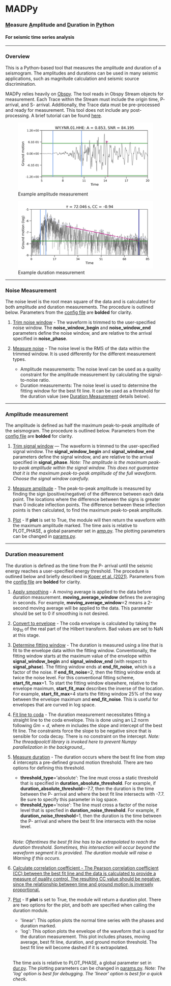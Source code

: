 # MADPy
### <ins>M</ins>easure <ins>A</ins>mplitude and <ins>D</ins>uration in <ins>Py</ins>thon 
#### For seismic time series analysis
_____

### Overview

This is a Python-based tool that measures the amplitude and duration of a seismogram. The amplitudes and durations can be used in many seismic applications, such as magnitude calculation and seismic source discrimination.

MADPy relies heavily on <a href=https://github.com/obspy/obspy>Obspy</a>. The tool reads in Obspy Stream objects for measurement. Each Trace within the Stream must include the origin time, P- arrival, and S- arrival. Additionally, the Trace data must be pre-processed and ready for measurement. This tool does not include any post-processing. A brief tutorial can be found [here](tutorial/madpy.ipynb).

<div>
    <figure style=text-align:left>
        <img src=tutorial/amp_figure.jpeg>
        <figcaption>Example amplitude measurement</figcaption>
    </figure>
</div>

<div>
    <figure style=text-align:left>
        <img src=tutorial/dur_figure.jpeg>
        <figcaption>Example duration measurement</figcaption>
    </figure>
</div>

_____

### Noise Measurement

The noise level is the root mean square of the data and is calculated for both amplitude and duration measurements. The procedure is outlined below. Parameters from the [config file](madpy/config.py) are __bolded__ for clarity.
1. <ins>Trim noise window</ins> - The waveform is trimmed to the user-specified noise window. The __noise_window_begin__ and __noise_window_end__ parameters define the noise window, and are relative to the arrival specified in __noise_phase__. 

2. <ins>Measure noise</ins> - The noise level is the RMS of the data within the trimmed window. It is used differently for the different measurement types.
    - Amplitude measurements: The noise level can be used as a quality constraint for the amplitude measurement by calculating the signal-to-noise ratio.
    - Duration measurements: The noise level is used to determine the fitting window for the best fit line. It can be used as a threshold for the duration value (see [Duration Measurement](#markdown-header-duration-measurement) details below).

_____

### Amplitude measurement

The amplitude is defined as half the maximum peak-to-peak amplitude of the seismogram. The procedure is outlined below. Parameters from the [config file](madpy/config.py) are __bolded__ for clarity. 
1. <ins>Trim signal window</ins> — The waveform is trimmed to the user-specified signal window. The __signal_window_begin__ and __signal_window_end__ parameters define the signal window, and are relative to the arrival specified in __signal_phase__. _Note: The amplitude is the maximum peak-to-peak amplitude within the signal window. This does not guarantee that it is the maximum peak-to-peak amplitude of the full waveform. Choose the signal window carefully._
   
2. <ins>Measure amplitude</ins> - The peak-to-peak amplitude is measured by finding the sign (positive/negative) of the difference between each data point. The locations where the difference between the signs is greater than 0 indicate inflection points. The difference between these inflection points is then calculated, to find the maximum peak-to-peak amplitude.
   

3. <ins>Plot</ins> - If __plot__ is set to True, the module will then return the waveform with the maximum amplitude marked. The time axis is relative to PLOT_PHASE, a global parameter set in [amp.py](madpy/plotting/amp.py). The plotting parameters can be changed in [params.py](madpy/plotting/params.py).

_____

### Duration measurement

The duration is defined as the time from the P- arrival until the seismic energy reaches a user-specified energy threshold. The procedure is outlined below and briefly described in <a href=https://doi.org/10.1785/0120200188>Koper et al. (2021)</a>. Parameters from the [config file](madpy/config.py) are __bolded__ for clarity.
    
1. <ins>Apply smoothing</ins> - A moving average is applied to the data before duration measurement. __moving_average_window__ defines the averaging in seconds. For example, __moving_average_window__=2 means a 2-second moving average will be applied to the data. This parameter should be set to 0 if smoothing is not desired.

2. <ins>Convert to envelope</ins> - The coda envelope is calculated by taking the $log_{10}$ of the real part of the Hilbert transform. Bad values are set to NaN at this stage.

3. <ins>Determine fitting window</ins> - The duration is measured using a line that is fit to the envelope data within the fitting window. Conventionally, the fitting window starts at the maximum value of the envelope within __signal_window_begin__ and __signal_window_end__ (with respect to __signal_phase__). The fitting window ends at __end_fit_noise__, which is a factor of the noise. If __end_fit_noise__=2, then the fitting window ends at twice the noise level. For this conventional fitting scheme, __start_fit_max__=1. To start the fitting window elsewhere, relative to the envelope maximum, __start_fit_max__ describes the inverse of the location. For example, __start_fit_max__=4 starts the fitting window 25% of the way between the envelope maximum and __end_fit_noise__. This is useful for envelopes that are curved in log space.

4. <ins>Fit line to coda</ins> - The duration measurement necessitates fitting a straight line to the coda envelope. This is done using an L2 norm following $Gm=d$, where $m$ includes the slope and intercept of the best fit line. The constraints force the slope to be negative since that is sensible for coda decay. There is no constraint on the intercept. _Note: The threadpoolctl library is invoked here to prevent Numpy parallelization in the background__.

5. <ins>Measure duration</ins> - The duration occurs where the best fit line from step 4 intercepts a pre-defined ground motion threshold. There are two options for defining this threshold. 
    - __threshold_type__='absolute': The line must cross a static threshold that is specified in __duration_absolute_threshold__. For example, if __duration_absolute_threshold__=-7.7, then the duration is the time between the P- arrival and where the best fit line intersects with -7.7. Be sure to specify this parameter in log space.
    - __threshold_type__='noise': The line must cross a factor of the noise level that is specfied in __duration_noise_threshold__. For example, if __duration_noise_threshold__=1, then the duration is the time between the P- arrival and where the best fit line intersects with the noise level.<br><br>
    
    _Note: Oftentimes the best fit line has to be extrapolated to reach the duration threshold. Sometimes, this intersection will occur beyond the waveform segment it is provided. The duration module will raise a Warning if this occurs_.
    
6. <ins>Calculate correlation coefficient</u> - The Pearson correlation coefficient (CC) between the best fit line and the data is calculated to provide a measure of quality control. The resulting CC value should be negative, since the relationship between time and ground motion is inversely proportional.

7. <ins>Plot</ins> - If __plot__ is set to True, the module will return a duration plot. There are two options for the plot, and both are specified when calling the duration module.
    - 'linear': This option plots the normal time series with the phases and duration marked.
    - 'log': This option plots the envelope of the waveform that is used for the duration measurement. This plot includes phases, moving average, best fit line, duration, and ground motion threshold. The best fit line will become dashed if it is extrapolated.<br><br>
    
    The time axis is relative to PLOT_PHASE, a global parameter set in [dur.py](madpy/plotting/dur.py). The plotting parameters can be changed in [params.py](madpy/plotting/params.py). _Note: The 'log' option is best for debugging. The 'linear' option is best for a quick check_.